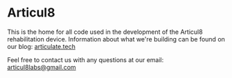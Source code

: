 # Articul8

This is the home for all code used in the development of the Articul8 rehabilitation device. Information about what we're building can be found on our blog: [articulate.tech](http://articulate.tech)

Feel free to contact us with any questions at our email: [articul8labs@gmail.com](mailto:articul8labs@gmail.com)
